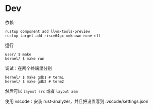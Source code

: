 # Dev
依赖
```
rustup component add llvm-tools-preview
rustup target add riscv64gc-unknown-none-elf
```

运行
```
user/ $ make
kernel/ $ make run
```

调试：在两个终端里分别
```
kernel/ $ make gdb1	# term1
kernel/ $ make gdb2	# term2
```
然后可以 `layout src` 或者 `layout asm`

使用 vscode：安装 rust-analyzer，并且把设置写到 .vscode/settings.json

